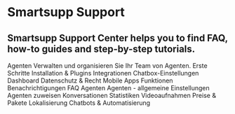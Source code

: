 # Smartsupp Support
## Smartsupp Support Center helps you to find FAQ, how-to guides and step-by-step tutorials.
Agenten 
Verwalten und organisieren Sie Ihr Team von Agenten. 
Erste Schritte 
Installation & Plugins 
Integrationen 
Chatbox-Einstellungen 
Dashboard 
Datenschutz & Recht 
Mobile Apps 
Funktionen 
Benachrichtigungen 
FAQ 
Agenten 
Agenten - allgemeine Einstellungen 
Agenten zuweisen 
Konversationen 
Statistiken 
Videoaufnahmen 
Preise & Pakete 
Lokalisierung 
Chatbots & Automatisierung

